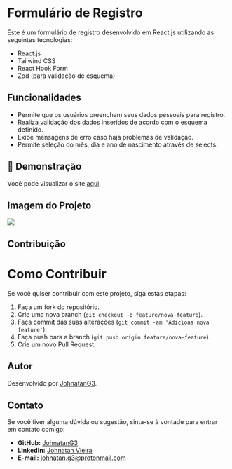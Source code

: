 # Formulário de Registro

Este é um formulário de registro desenvolvido em React.js utilizando as seguintes tecnologias:

- React.js
- Tailwind CSS
- React Hook Form
- Zod (para validação de esquema)

## Funcionalidades

- Permite que os usuários preencham seus dados pessoais para registro.
- Realiza validação dos dados inseridos de acordo com o esquema definido.
- Exibe mensagens de erro caso haja problemas de validação.
- Permite seleção do mês, dia e ano de nascimento através de selects.

## 📸 Demonstração

Você pode visualizar o site [aqui](https://johnatang3.github.io/formulario-registro/).


## Imagem do Projeto

![](https://i.ibb.co/86MZVFS/Sem-t-tulo-2.png)

## Contribuição

# Como Contribuir

Se você quiser contribuir com este projeto, siga estas etapas:

1. Faça um fork do repositório.
2. Crie uma nova branch (`git checkout -b feature/nova-feature`).
3. Faça commit das suas alterações (`git commit -am 'Adiciona nova feature'`).
4. Faça push para a branch (`git push origin feature/nova-feature`).
5. Crie um novo Pull Request.

## Autor

Desenvolvido por [JohnatanG3](https://github.com/JohnatanG3).

## Contato

Se você tiver alguma dúvida ou sugestão, sinta-se à vontade para entrar em contato comigo:

- **GitHub:** [JohnatanG3](https://github.com/JohnatanG3)
- **LinkedIn:** [Johnatan Vieira](https://www.linkedin.com/in/johnatan-vieira-a602542aa/)
- **E-mail:** johnatan.g3@protonmail.com
